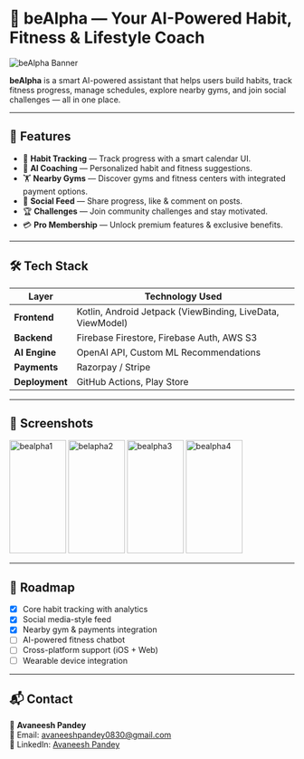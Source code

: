 # 🌟 beAlpha — Your AI-Powered Habit, Fitness & Lifestyle Coach

![beAlpha Banner](<img width="500" height="500" alt="be_alpha__3_-removebg-preview (1)" src="https://github.com/user-attachments/assets/30ac5b57-1fdc-4bcf-bdc3-683cb34bc18e" />)

**beAlpha** is a smart AI-powered assistant that helps users build habits, track fitness progress, manage schedules, explore nearby gyms, and join social challenges — all in one place.

---

## 🚀 Features

- 📅 **Habit Tracking** — Track progress with a smart calendar UI.
- 🤖 **AI Coaching** — Personalized habit and fitness suggestions.
- 🏋️ **Nearby Gyms** — Discover gyms and fitness centers with integrated payment options.
- 💬 **Social Feed** — Share progress, like & comment on posts.
- 🏆 **Challenges** — Join community challenges and stay motivated.
- 💳 **Pro Membership** — Unlock premium features & exclusive benefits.

---

## 🛠 Tech Stack

| Layer          | Technology Used |
|----------------|-----------------|
| **Frontend**   | Kotlin, Android Jetpack (ViewBinding, LiveData, ViewModel) |
| **Backend**    | Firebase Firestore, Firebase Auth, AWS S3 |
| **AI Engine**  | OpenAI API, Custom ML Recommendations |
| **Payments**   | Razorpay / Stripe |
| **Deployment** | GitHub Actions, Play Store |

---

## 📸 Screenshots
<img width="100" height="200" alt="bealpha1" src="https://github.com/user-attachments/assets/0fc76b83-4580-40e2-ab27-c1cf122ff0cc" />
<img width="100" height="200" alt="belapha2" src="https://github.com/user-attachments/assets/dedaadef-d698-46d3-97f8-b7ffcdaf15bf" />
<img width="100" height="200" alt="bealpha3" src="https://github.com/user-attachments/assets/994e1e56-bba3-43f8-8c56-be4f274e27e1" />
<img width="100" height="200" alt="bealpha4" src="https://github.com/user-attachments/assets/2731370e-629e-42fd-a7b7-9f5daf55cec2" />

---

## 📍 Roadmap

- [x] Core habit tracking with analytics
- [x] Social media-style feed
- [x] Nearby gym & payments integration
- [ ] AI-powered fitness chatbot
- [ ] Cross-platform support (iOS + Web)
- [ ] Wearable device integration

---


## 📬 Contact

👤 **Avaneesh Pandey**  
📧 Email: [avaneeshpandey0830@gmail.com](mailto:avaneeshpandey0830@gmail.com)  
🔗 LinkedIn: [Avaneesh Pandey](https://www.linkedin.com/in/avaneesh-pandey0830/)  
